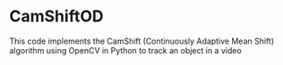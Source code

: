 # CamShiftOD
This code implements the CamShift (Continuously Adaptive Mean Shift) algorithm using OpenCV in Python to track an object in a video
